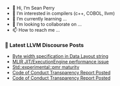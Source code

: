 - 👋 Hi, I’m Sean Perry
- 👀 I’m interested in compilers (c++, COBOL, llvm)
- 🌱 I’m currently learning ...
- 💞️ I’m looking to collaborate on ...
- 📫 How to reach me ...

<!---
s66perry/s66perry is a ✨ special ✨ repository because its `README.md` (this file) appears on your GitHub profile.
You can click the Preview link to take a look at your changes.
--->
### 📕 Latest LLVM Discourse Posts

<!-- DISCOURSE-LLVM:START -->
- [Byte width specification in Data Layout string](https://discourse.llvm.org/t/byte-width-specification-in-data-layout-string/62202#post_1)
- [MLIR JIT/ExecutionEngine performance issue](https://discourse.llvm.org/t/mlir-jit-executionengine-performance-issue/62174#post_3)
- [Std::experimental::pmr maturity](https://discourse.llvm.org/t/std-pmr-maturity/62200#post_1)
- [Code of Conduct Transparency Report Posted](https://discourse.llvm.org/t/code-of-conduct-transparency-report-posted/62199#post_2)
- [Code of Conduct Transparency Report Posted](https://discourse.llvm.org/t/code-of-conduct-transparency-report-posted/62199#post_1)
<!-- DISCOURSE-LLVM:END -->
